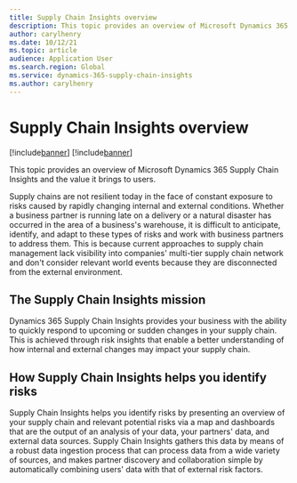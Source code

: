 ```yaml
---
title: Supply Chain Insights overview
description: This topic provides an overview of Microsoft Dynamics 365 Supply Chain Insights and the value it brings to users.
author: carylhenry
ms.date: 10/12/21
ms.topic: article
audience: Application User
ms.search.region: Global
ms.service: dynamics-365-supply-chain-insights
ms.author: carylhenry
---
```

# Supply Chain Insights overview

[!include[banner](includes/banner.md)]
[!include[banner](includes/preview-banner.md)]

This topic provides an overview of Microsoft Dynamics 365 Supply Chain Insights and the value it brings to users.

Supply chains are not resilient today in the face of constant exposure to risks caused by rapidly changing internal and external conditions. Whether a business partner is running late on a delivery or a natural disaster has occurred in the area of a business's warehouse, it is difficult to anticipate, identify, and adapt to these types of risks and work with business partners to address them. This is because current approaches to supply chain management lack visibility into companies' multi-tier supply chain network and don't consider relevant world events because they are disconnected from the external environment.

## The Supply Chain Insights mission

Dynamics 365 Supply Chain Insights provides your business with the ability to quickly respond to upcoming or sudden changes in your supply chain. This is achieved through risk insights that enable a better understanding of how internal and external changes may impact your supply chain.

## How Supply Chain Insights helps you identify risks

Supply Chain Insights helps you identify risks by presenting an overview of your supply chain and relevant potential risks via a map and dashboards that are the output of an analysis of your data, your partners' data, and external data sources. Supply Chain Insights gathers this data by means of a robust data ingestion process that can process data from a wide variety of sources, and makes partner discovery and collaboration simple by automatically combining users' data with that of external risk factors.

